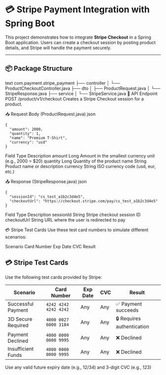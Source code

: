 # 💳 Stripe Payment Integration with Spring Boot

This project demonstrates how to integrate **Stripe Checkout** in a Spring Boot application. Users can create a checkout session by posting product details, and Stripe will handle the payment securely.

---

## 📦 Package Structure

text
com.payment.stripe_payment
├── controller
│   └── ProductCheckoutController.java
├── dto
│   ├── ProductRequest.java
│   └── StripeResponse.java
├── service
│   └── StripeService.java
🚀 API Endpoint
POST /product/v1/checkout
Creates a Stripe Checkout session for a product.

📥 Request Body (ProductRequest.java)
json
```
{
  "amount": 2000,
  "quantity": 1,
  "name": "Premium T-Shirt",
  "currency": "usd"
}

```
Field	Type	Description
amount	Long	Amount in the smallest currency unit (e.g., 2000 = $20)
quantity	Long	Quantity of the product
name	String	Product name or description
currency	String	ISO currency code (usd, eur, etc.)

📤 Response (StripeResponse.java)
json
```
{
  "sessionId": "cs_test_a1b2c3d4e5",
  "checkoutUrl": "https://checkout.stripe.com/pay/cs_test_a1b2c3d4e5"
}

```
Field	Type	Description
sessionId	String	Stripe checkout session ID
checkoutUrl	String	URL where the user is redirected to pay

💳 Stripe Test Cards
Use these test card numbers to simulate different scenarios:

Scenario	Card Number	Exp Date	CVC	Result
## 💳 Stripe Test Cards

Use the following test cards provided by Stripe:

| Scenario             | Card Number            | Exp Date | CVC | Result                    |
|----------------------|------------------------|----------|-----|---------------------------|
| Successful Payment   | `4242 4242 4242 4242`  | Any      | Any | ✅ Payment succeeds        |
| 3D Secure Required   | `4000 0027 6000 3184`  | Any      | Any | 🔒 Requires authentication |
| Payment Declined     | `4000 0000 0000 9995`  | Any      | Any | ❌ Declined                |
| Insufficient Funds   | `4000 0000 0000 9995`  | Any      | Any | ❌ Declined                |


Use any valid future expiry date (e.g., 12/34) and 3-digit CVC (e.g., 123)
